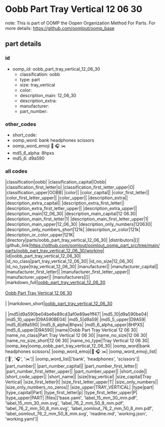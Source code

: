 # Oobb Part Tray Vertical 12 06 30  

note: This is part of OOMP the Oopen Organization Method For Parts. For more details: https://github.com/oomlout/oomp_base

##  part details





### id
* oomp_id: oobb_part_tray_vertical_12_06_30
  * classification: oobb
  * type: part
  * size: tray_vertical
  * color: 
  * description_main: 12_06_30
  * description_extra: 
  * manufacturer: 
  * part_number: 

### other_codes
* short_code: 
* oomp_word: bank headphones scissors
* oomp_word_emoji :bank: :headphones: :scissors:
* md5_6_alpha: 8hpxs
* md5_6: d9a590

### all codes 
|classification|oobb|
|classification_capital|Oobb|
|classification_first_letter|o|
|classification_first_letter_upper|O|
|classification_upper|OOBB|
|color||
|color_capital||
|color_first_letter||
|color_first_letter_upper||
|color_upper||
|description_extra||
|description_extra_capital||
|description_extra_first_letter||
|description_extra_first_letter_upper||
|description_extra_upper||
|description_main|12_06_30|
|description_main_capital|12 06.30|
|description_main_first_letter|1|
|description_main_first_letter_upper|1|
|description_main_upper|12_06_30|
|description_only_numbers|120630|
|description_only_numbers_short|121k|
|description_or_color|121k|
|description_or_color_upper|121K|
|directory|parts/oobb_part_tray_vertical_12_06_30|
|distributors|[]|
|github_link|https://github.com/oomlout/oomlout_oomp_part_src/tree/main/parts/oobb_part_tray_vertical_12_06_30/working|
|id|oobb_part_tray_vertical_12_06_30|
|id_no_class|part_tray_vertical_12_06_30|
|id_no_size|12_06_30|
|id_no_type|tray_vertical_12_06_30|
|manufacturer||
|manufacturer_capital||
|manufacturer_first_letter||
|manufacturer_first_letter_upper||
|manufacturer_upper||
|manufacturers|[]|
|markdown_full|[oobb_part_tray_vertical_12_06_30](https://github.com/oomlout/oomlout_oomp_part_src/tree/main/parts/oobb_part_tray_vertical_12_06_30/working)<br>[](https://github.com/oomlout/oomlout_oomp_part_src/tree/main/parts/oobb_part_tray_vertical_12_06_30/working)<br>[Oobb Part Tray Vertical 12 06 30](https://github.com/oomlout/oomlout_oomp_part_src/tree/main/parts/oobb_part_tray_vertical_12_06_30/working)<br><br>|
|markdown_short|[oobb_part_tray_vertical_12_06_30](https://github.com/oomlout/oomlout_oomp_part_src/tree/main/parts/oobb_part_tray_vertical_12_06_30/working)<br><br>|
|md5|d9a590be04be6e89cd3af0e89ae1ff47|
|md5_10|d9a590be04|
|md5_10_upper|D9A590BE04|
|md5_5|d9a59|
|md5_5_upper|D9A59|
|md5_6|d9a590|
|md5_6_alpha|8hpxs|
|md5_6_alpha_upper|8HPXS|
|md5_6_upper|D9A590|
|name|Oobb Part Tray Vertical 12 06 30|
|name_no_class|Part Tray Vertical 12 06 30|
|name_no_size|12 06 30|
|name_no_size_short|12 06 30|
|name_no_type|Tray Vertical 12 06 30|
|oomp_key|oomp_oobb_part_tray_vertical_12_06_30|
|oomp_word|bank headphones scissors|
|oomp_word_emoji|:bank: :headphones: :scissors:|
|oomp_word_emoji_list|[':bank:', ':headphones:', ':scissors:']|
|oomp_word_list|['bank', 'headphones', 'scissors']|
|part_number||
|part_number_capital||
|part_number_first_letter||
|part_number_first_letter_upper||
|part_number_upper||
|short_code||
|short_code_upper||
|short_name||
|size|tray_vertical|
|size_capital|Tray Vertical|
|size_first_letter|t|
|size_first_letter_upper|T|
|size_only_numbers||
|size_only_numbers_no_zeros||
|size_upper|TRAY_VERTICAL|
|type|part|
|type_capital|Part|
|type_first_letter|p|
|type_first_letter_upper|P|
|type_upper|PART|
|files|['base.yaml', 'label_15_mm_30_mm.pdf', 'label_15_mm_30_mm.svg', 'label_76_2_mm_50_8_mm.pdf', 'label_76_2_mm_50_8_mm.svg', 'label_oomlout_76_2_mm_50_8_mm.pdf', 'label_oomlout_76_2_mm_50_8_mm.svg', 'readme.md', 'working.json', 'working.yaml']|
